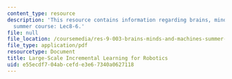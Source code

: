 ```yaml
---
content_type: resource
description: 'This resource contains information regarding brains, minds and machines
  summer course: Lec8-6.'
file: null
file_location: /coursemedia/res-9-003-brains-minds-and-machines-summer-course-summer-2015/e55ecdf704abcefde3e67340a0627118_MITRES_9_003SUM15_Lec8-6.pdf
file_type: application/pdf
resourcetype: Document
title: Large-Scale Incremental Learning for Robotics
uid: e55ecdf7-04ab-cefd-e3e6-7340a0627118
---
```


